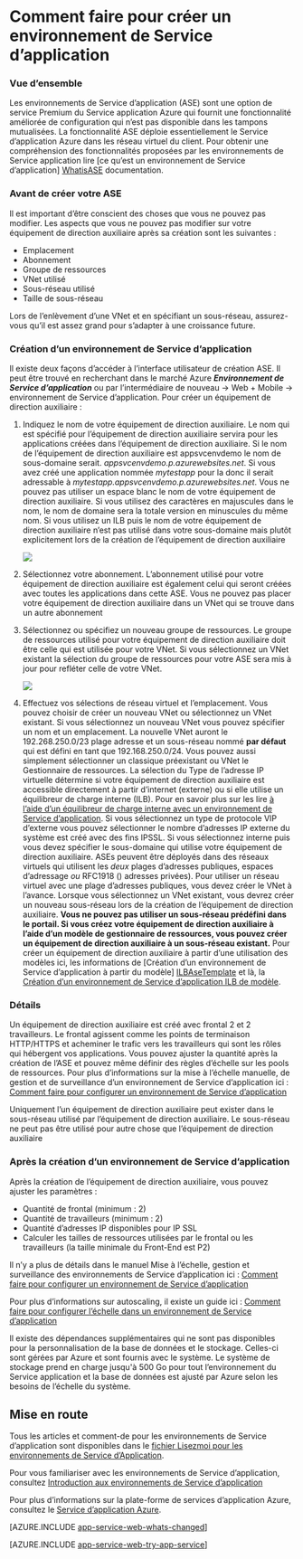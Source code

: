 <properties 
    pageTitle="Comment faire pour créer un environnement de Service d’application" 
    description="Description de flux de création pour les environnements de service d’application" 
    services="app-service" 
    documentationCenter="" 
    authors="ccompy" 
    manager="stefsch" 
    editor=""/>

<tags 
    ms.service="app-service" 
    ms.workload="web" 
    ms.tgt_pltfrm="na" 
    ms.devlang="na" 
    ms.topic="article" 
    ms.date="09/22/2016" 
    ms.author="ccompy"/>

# <a name="how-to-create-an-app-service-environment"></a>Comment faire pour créer un environnement de Service d’application #

### <a name="overview"></a>Vue d’ensemble ###

Les environnements de Service d’application (ASE) sont une option de service Premium du Service application Azure qui fournit une fonctionnalité améliorée de configuration qui n’est pas disponible dans les tampons mutualisées.  La fonctionnalité ASE déploie essentiellement le Service d’application Azure dans les réseau virtuel du client.  Pour obtenir une compréhension des fonctionnalités proposées par les environnements de Service application lire [ce qu’est un environnement de Service d’application] [ WhatisASE] documentation.

### <a name="before-you-create-your-ase"></a>Avant de créer votre ASE ###

Il est important d’être conscient des choses que vous ne pouvez pas modifier.  Les aspects que vous ne pouvez pas modifier sur votre équipement de direction auxiliaire après sa création sont les suivantes :

- Emplacement
- Abonnement
- Groupe de ressources
- VNet utilisé
- Sous-réseau utilisé 
- Taille de sous-réseau

Lors de l’enlèvement d’une VNet et en spécifiant un sous-réseau, assurez-vous qu’il est assez grand pour s’adapter à une croissance future.  

### <a name="creating-an-app-service-environment"></a>Création d’un environnement de Service d’application ###

Il existe deux façons d’accéder à l’interface utilisateur de création ASE.  Il peut être trouvé en recherchant dans le marché Azure ***Environnement de Service d’application*** ou par l’intermédiaire de nouveau -> Web + Mobile -> environnement de Service d’application.  Pour créer un équipement de direction auxiliaire :

1. Indiquez le nom de votre équipement de direction auxiliaire.  Le nom qui est spécifié pour l’équipement de direction auxiliaire servira pour les applications créées dans l’équipement de direction auxiliaire.  Si le nom de l’équipement de direction auxiliaire est appsvcenvdemo le nom de sous-domaine serait. *appsvcenvdemo.p.azurewebsites.net*.  Si vous avez créé une application nommée *mytestapp* pour la donc il serait adressable à *mytestapp.appsvcenvdemo.p.azurewebsites.net*.  Vous ne pouvez pas utiliser un espace blanc le nom de votre équipement de direction auxiliaire.  Si vous utilisez des caractères en majuscules dans le nom, le nom de domaine sera la totale version en minuscules du même nom.  Si vous utilisez un ILB puis le nom de votre équipement de direction auxiliaire n’est pas utilisé dans votre sous-domaine mais plutôt explicitement lors de la création de l’équipement de direction auxiliaire

    ![][1]

2. Sélectionnez votre abonnement.  L’abonnement utilisé pour votre équipement de direction auxiliaire est également celui qui seront créées avec toutes les applications dans cette ASE.  Vous ne pouvez pas placer votre équipement de direction auxiliaire dans un VNet qui se trouve dans un autre abonnement

3. Sélectionnez ou spécifiez un nouveau groupe de ressources.  Le groupe de ressources utilisé pour votre équipement de direction auxiliaire doit être celle qui est utilisée pour votre VNet.  Si vous sélectionnez un VNet existant la sélection du groupe de ressources pour votre ASE sera mis à jour pour refléter celle de votre VNet.

    ![][2]

4. Effectuez vos sélections de réseau virtuel et l’emplacement.  Vous pouvez choisir de créer un nouveau VNet ou sélectionnez un VNet existant.  Si vous sélectionnez un nouveau VNet vous pouvez spécifier un nom et un emplacement. La nouvelle VNet auront le 192.268.250.0/23 plage adresse et un sous-réseau nommé **par défaut** qui est défini en tant que 192.168.250.0/24.  Vous pouvez aussi simplement sélectionner un classique préexistant ou VNet le Gestionnaire de ressources.  La sélection du Type de l’adresse IP virtuelle détermine si votre équipement de direction auxiliaire est accessible directement à partir d’internet (externe) ou si elle utilise un équilibreur de charge interne (ILB).  Pour en savoir plus sur les lire [à l’aide d’un équilibreur de charge interne avec un environnement de Service d’application][ILBASE].  Si vous sélectionnez un type de protocole VIP d’externe vous pouvez sélectionner le nombre d’adresses IP externe du système est créé avec des fins IPSSL.  Si vous sélectionnez interne puis vous devez spécifier le sous-domaine qui utilise votre équipement de direction auxiliaire.  ASEs peuvent être déployés dans des réseaux virtuels qui utilisent les *deux* plages d’adresses publiques, espaces d’adressage *ou* RFC1918 () adresses privées).  Pour utiliser un réseau virtuel avec une plage d’adresses publiques, vous devez créer le VNet à l’avance.  Lorsque vous sélectionnez un VNet existant, vous devrez créer un nouveau sous-réseau lors de la création de l’équipement de direction auxiliaire.  **Vous ne pouvez pas utiliser un sous-réseau prédéfini dans le portail.  Si vous créez votre équipement de direction auxiliaire à l’aide d’un modèle de gestionnaire de ressources, vous pouvez créer un équipement de direction auxiliaire à un sous-réseau existant.**  Pour créer un équipement de direction auxiliaire à partir d’une utilisation des modèles ici, les informations de [Création d’un environnement de Service d’application à partir du modèle] [ ILBAseTemplate] et là, la [Création d’un environnement de Service d’application ILB de modèle][ASEfromTemplate].

### <a name="details"></a>Détails ###

Un équipement de direction auxiliaire est créé avec frontal 2 et 2 travailleurs.  Le frontal agissent comme les points de terminaison HTTP/HTTPS et acheminer le trafic vers les travailleurs qui sont les rôles qui hébergent vos applications.   Vous pouvez ajuster la quantité après la création de l’ASE et pouvez même définir des règles d’échelle sur les pools de ressources.  Pour plus d’informations sur la mise à l’échelle manuelle, de gestion et de surveillance d’un environnement de Service d’application ici : [Comment faire pour configurer un environnement de Service d’application][ASEConfig] 

Uniquement l’un équipement de direction auxiliaire peut exister dans le sous-réseau utilisé par l’équipement de direction auxiliaire.  Le sous-réseau ne peut pas être utilisé pour autre chose que l’équipement de direction auxiliaire

### <a name="after-app-service-environment-creation"></a>Après la création d’un environnement de Service d’application ###

Après la création de l’équipement de direction auxiliaire, vous pouvez ajuster les paramètres :

- Quantité de frontal (minimum : 2)
- Quantité de travailleurs (minimum : 2)
- Quantité d’adresses IP disponibles pour IP SSL
- Calculer les tailles de ressources utilisées par le frontal ou les travailleurs (la taille minimale du Front-End est P2)


Il n’y a plus de détails dans le manuel Mise à l’échelle, gestion et surveillance des environnements de Service d’application ici : [Comment faire pour configurer un environnement de Service d’application][ASEConfig] 

Pour plus d’informations sur autoscaling, il existe un guide ici : [Comment faire pour configurer l’échelle dans un environnement de Service d’application][ASEAutoscale]

Il existe des dépendances supplémentaires qui ne sont pas disponibles pour la personnalisation de la base de données et le stockage.  Celles-ci sont gérées par Azure et sont fournis avec le système.  Le système de stockage prend en charge jusqu'à 500 Go pour tout l’environnement du Service application et la base de données est ajusté par Azure selon les besoins de l’échelle du système.


## <a name="getting-started"></a>Mise en route
Tous les articles et comment-de pour les environnements de Service d’application sont disponibles dans le [fichier Lisezmoi pour les environnements de Service d’Application](../app-service/app-service-app-service-environments-readme.md).

Pour vous familiariser avec les environnements de Service d’application, consultez [Introduction aux environnements de Service d’application][WhatisASE]

Pour plus d’informations sur la plate-forme de services d’application Azure, consultez le [Service d’application Azure][AzureAppService].

[AZURE.INCLUDE [app-service-web-whats-changed](../../includes/app-service-web-whats-changed.md)]

[AZURE.INCLUDE [app-service-web-try-app-service](../../includes/app-service-web-try-app-service.md)]
 

<!--Image references-->
[1]: ./media/app-service-web-how-to-create-an-app-service-environment/asecreate-basecreateblade.png
[2]: ./media/app-service-web-how-to-create-an-app-service-environment/asecreate-vnetcreation.png

<!--Links-->
[WhatisASE]: http://azure.microsoft.com/documentation/articles/app-service-app-service-environment-intro/
[ASEConfig]: http://azure.microsoft.com/documentation/articles/app-service-web-configure-an-app-service-environment/
[AppServicePricing]: http://azure.microsoft.com/pricing/details/app-service/ 
[AzureAppService]: http://azure.microsoft.com/documentation/articles/app-service-value-prop-what-is/ 
[ASEAutoscale]: http://azure.microsoft.com/documentation/articles/app-service-environment-auto-scale/
[ILBASE]: http://azure.microsoft.com/documentation/articles/app-service-environment-with-internal-load-balancer/
[ILBAseTemplate]: http://azure.microsoft.com/documentation/templates/201-web-app-ase-create/
[ASEfromTemplate]: http://azure.microsoft.com/documentation/articles/app-service-app-service-environment-create-ilb-ase-resourcemanager/
